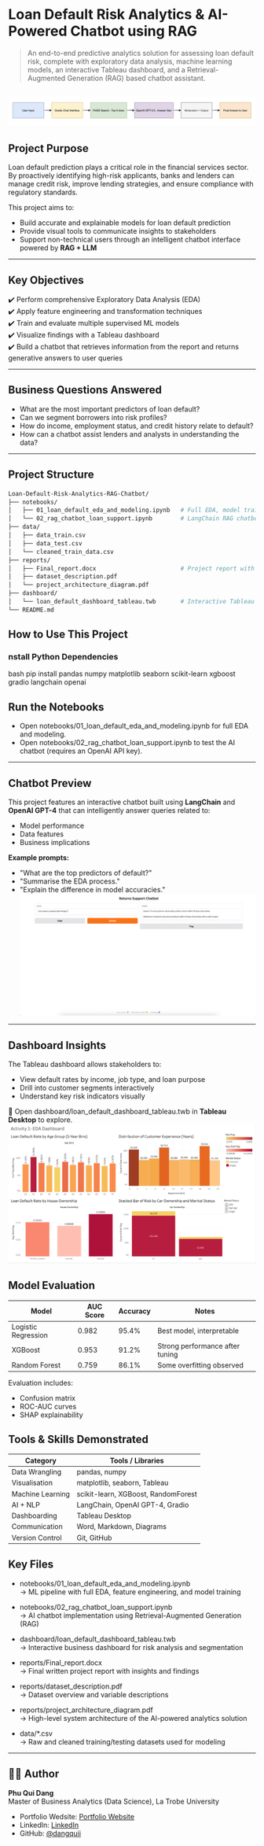 # Loan Default Risk Analytics & AI-Powered Chatbot using RAG

> An end-to-end predictive analytics solution for assessing loan default risk, complete with exploratory data analysis, machine learning models, an interactive Tableau dashboard, and a Retrieval-Augmented Generation (RAG) based chatbot assistant.

![Architecture Diagram](reports/project_architecture_diagram.png)
---

## Project Purpose

Loan default prediction plays a critical role in the financial services sector. By proactively identifying high-risk applicants, banks and lenders can manage credit risk, improve lending strategies, and ensure compliance with regulatory standards.

This project aims to:
- Build accurate and explainable models for loan default prediction
- Provide visual tools to communicate insights to stakeholders
- Support non-technical users through an intelligent chatbot interface powered by **RAG + LLM**

---

## Key Objectives

✔️ Perform comprehensive Exploratory Data Analysis (EDA)  
✔️ Apply feature engineering and transformation techniques  
✔️ Train and evaluate multiple supervised ML models  
✔️ Visualize findings with a Tableau dashboard  
✔️ Build a chatbot that retrieves information from the report and returns generative answers to user queries

---

## Business Questions Answered

- What are the most important predictors of loan default?
- Can we segment borrowers into risk profiles?
- How do income, employment status, and credit history relate to default?
- How can a chatbot assist lenders and analysts in understanding the data?

---

## Project Structure

```bash
Loan-Default-Risk-Analytics-RAG-Chatbot/
├── notebooks/
│   ├── 01_loan_default_eda_and_modeling.ipynb   # Full EDA, model training and evaluation
│   └── 02_rag_chatbot_loan_support.ipynb        # LangChain RAG chatbot code
├── data/
│   ├── data_train.csv
│   ├── data_test.csv
│   └── cleaned_train_data.csv
├── reports/
│   ├── Final_report.docx                        # Project report with results & discussion
│   ├── dataset_description.pdf
│   └── project_architecture_diagram.pdf
├── dashboard/
│   └── loan_default_dashboard_tableau.twb       # Interactive Tableau file
└── README.md
```

## How to Use This Project

### nstall Python Dependencies
bash
pip install pandas numpy matplotlib seaborn scikit-learn xgboost gradio langchain openai

## Run the Notebooks

- Open notebooks/01_loan_default_eda_and_modeling.ipynb for full EDA and modeling.
- Open notebooks/02_rag_chatbot_loan_support.ipynb to test the AI chatbot (requires an OpenAI API key).

---

## Chatbot Preview

This project features an interactive chatbot built using **LangChain** and **OpenAI GPT-4** that can intelligently answer queries related to:

- Model performance  
- Data features  
- Business implications  

**Example prompts:**

- "What are the top predictors of default?"
- "Summarise the EDA process."
- "Explain the difference in model accuracies."
![Chatbot](reports/chatbot1.png)

---

## Dashboard Insights

The Tableau dashboard allows stakeholders to:

- View default rates by income, job type, and loan purpose  
- Drill into customer segments interactively  
- Understand key risk indicators visually  

📂 Open dashboard/loan_default_dashboard_tableau.twb in **Tableau Desktop** to explore.
![TableauDashboard](reports/dashboard_twb.png)

## Model Evaluation

| Model               | AUC Score | Accuracy | Notes                            |
|--------------------|-----------|----------|----------------------------------|
| Logistic Regression| 0.982     | 95.4%    | Best model, interpretable        |
| XGBoost            | 0.953     | 91.2%    | Strong performance after tuning  |
| Random Forest      | 0.759     | 86.1%    | Some overfitting observed        |

Evaluation includes:
- Confusion matrix
- ROC-AUC curves
- SHAP explainability

## Tools & Skills Demonstrated

| Category         | Tools / Libraries                           |
|------------------|---------------------------------------------|
| Data Wrangling   | pandas, numpy                           |
| Visualisation    | matplotlib, seaborn, Tableau          |
| Machine Learning | scikit-learn, XGBoost, RandomForest   |
| AI + NLP         | LangChain, OpenAI GPT-4, Gradio       |
| Dashboarding     | Tableau Desktop                           |
| Communication    | Word, Markdown, Diagrams              |
| Version Control  | Git, GitHub                             |

## Key Files

- notebooks/01_loan_default_eda_and_modeling.ipynb  
  → ML pipeline with full EDA, feature engineering, and model training

- notebooks/02_rag_chatbot_loan_support.ipynb  
  → AI chatbot implementation using Retrieval-Augmented Generation (RAG)

- dashboard/loan_default_dashboard_tableau.twb  
  → Interactive business dashboard for risk analysis and segmentation

- reports/Final_report.docx  
  → Final written project report with insights and findings

- reports/dataset_description.pdf  
  → Dataset overview and variable descriptions

- reports/project_architecture_diagram.pdf  
  → High-level system architecture of the AI-powered analytics solution

- data/*.csv  
  → Raw and cleaned training/testing datasets used for modeling

---

## 🙋‍♂️ Author

**Phu Qui Dang**  
Master of Business Analytics (Data Science), La Trobe University  

- Portfolio Wedsite: [Portfolio Website](https://quidangthedataanalyst.framer.website/)  
- LinkedIn: [LinkedIn](https://www.linkedin.com/in/phuquidang/)  
- GitHub: [@dangquii](https://github.com/dangquii)

